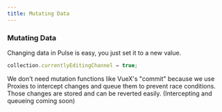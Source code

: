 ```yaml
---
title: Mutating Data
---
```


### Mutating Data

Changing data in Pulse is easy, you just set it to a new value.

```js
collection.currentlyEditingChannel = true;
```

We don't need mutation functions like VueX's "commit" because we use Proxies to intercept changes and queue them to prevent race conditions. Those changes are stored and can be reverted easily. (Intercepting and queueing coming soon)
